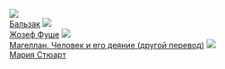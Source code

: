 ![](/books/nonf_biography/Стефан%20Цвейг/Бальзак.jpg)  
[Бальзак](/books/nonf_biography/Стефан%20Цвейг/Бальзак)
![](/books/nonf_biography/Стефан%20Цвейг/Жозеф%20Фуше.jpg)  
[Жозеф Фуше](/books/nonf_biography/Стефан%20Цвейг/Жозеф%20Фуше)
![](/books/nonf_biography/Стефан%20Цвейг/Магеллан.%20Человек%20и%20его%20деяние%20(другой%20перевод).jpg)  
[Магеллан. Человек и его деяние (другой перевод)](/books/nonf_biography/Стефан%20Цвейг/Магеллан.%20Человек%20и%20его%20деяние%20(другой%20перевод))
![](/books/nonf_biography/Стефан%20Цвейг/Мария%20Стюарт.jpg)  
[Мария Стюарт](/books/nonf_biography/Стефан%20Цвейг/Мария%20Стюарт)